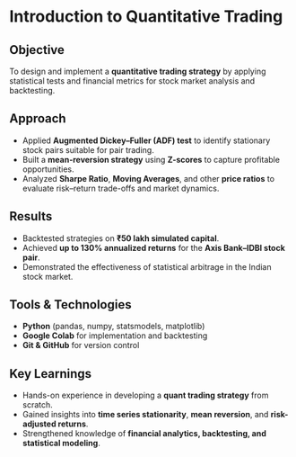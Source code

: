 # Introduction to Quantitative Trading   

## Objective  
To design and implement a **quantitative trading strategy** by applying statistical tests and financial metrics for stock market analysis and backtesting.  

## Approach  
- Applied **Augmented Dickey–Fuller (ADF) test** to identify stationary stock pairs suitable for pair trading.  
- Built a **mean-reversion strategy** using **Z-scores** to capture profitable opportunities.  
- Analyzed **Sharpe Ratio**, **Moving Averages**, and other **price ratios** to evaluate risk–return trade-offs and market dynamics.  

## Results  
- Backtested strategies on **₹50 lakh simulated capital**.  
- Achieved **up to 130% annualized returns** for the **Axis Bank–IDBI stock pair**.  
- Demonstrated the effectiveness of statistical arbitrage in the Indian stock market.  

## Tools & Technologies  
- **Python** (pandas, numpy, statsmodels, matplotlib)  
- **Google Colab** for implementation and backtesting  
- **Git & GitHub** for version control  

## Key Learnings  
- Hands-on experience in developing a **quant trading strategy** from scratch.  
- Gained insights into **time series stationarity**, **mean reversion**, and **risk-adjusted returns**.  
- Strengthened knowledge of **financial analytics, backtesting, and statistical modeling**.  
